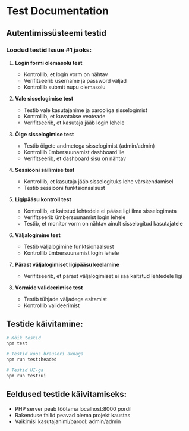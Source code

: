 # Test Documentation

## Autentimissüsteemi testid

### Loodud testid Issue #1 jaoks:

1. **Login formi olemasolu test**
   - Kontrollib, et login vorm on nähtav
   - Verifitseerib username ja password väljad
   - Kontrollib submit nupu olemasolu

2. **Vale sisselogimise test** 
   - Testib vale kasutajanime ja parooliga sisselogimist
   - Kontrollib, et kuvatakse veateade
   - Verifitseerib, et kasutaja jääb login lehele

3. **Õige sisselogimise test**
   - Testib õigete andmetega sisselogimist (admin/admin)
   - Kontrollib ümbersuunamist dashboard'ile
   - Verifitseerib, et dashboard sisu on nähtav

4. **Sessiooni säilimise test**
   - Kontrollib, et kasutaja jääb sisselogituks lehe värskendamisel
   - Testib sessiooni funktsionaalsust

5. **Ligipääsu kontroll test**
   - Kontrollib, et kaitstud lehtedele ei pääse ligi ilma sisselogimata
   - Verifitseerib ümbersuunamist login lehele
   - Testib, et monitor vorm on nähtav ainult sisselogitud kasutajatele

6. **Väljalogimine test**
   - Testib väljalogimine funktsionaalsust
   - Kontrollib ümbersuunamist login lehele

7. **Pärast väljalogimiset ligipääsu keelamine**
   - Verifitseerib, et pärast väljalogimiset ei saa kaitstud lehtedele ligi

8. **Vormide valideerimise test**
   - Testib tühjade väljadega esitamist
   - Kontrollib valideerimist

## Testide käivitamine:

```bash
# Kõik testid
npm test

# Testid koos brauseri aknaga
npm run test:headed

# Testid UI-ga
npm run test:ui
```

## Eeldused testide käivitamiseks:

- PHP server peab töötama localhost:8000 pordil
- Rakenduse failid peavad olema projekt kaustas
- Vaikimisi kasutajanimi/parool: admin/admin
